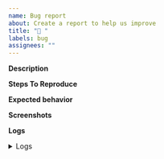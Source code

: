 ```yaml
---
name: Bug report
about: Create a report to help us improve
title: "🐛 "
labels: bug
assignees: ""
---
```


**Description**

<!-- Write a clear and concise description of what the bug is. -->

**Steps To Reproduce**

<!-- Document the exact steps to reproduce the behavior in a numbered list, like so:
1. Go to '...'
2. Click on '....'
3. Scroll down to '....'
4. See error -->

**Expected behavior**

<!-- Write a clear and concise description of what you expected to happen. -->

**Screenshots**

<!-- If applicable, add screenshots to help explain your problem. -->

**Logs**

<details>
  <summary>Logs</summary>

<!--
      Run your application with `flutter run --verbose` and attach all the
      log output below between the lines with the backticks. If there is an
      exception, please see if the error message includes enough information
      to explain how to solve the issue.
-->

```

```

<!--
     Run `flutter analyze` and attach any output of that command below.
     If there are any analysis errors, try resolving them before filing this issue.
-->

```

```

<!-- Finally, paste the output of running `flutter doctor -v` here. -->

```

```

</details>
